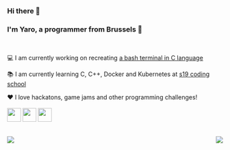 ### Hi there 👋

### I'm Yaro, a programmer from Brussels 🧇
<br/>

💻 I am currently working on recreating [a bash terminal in C language](https://github.com/Ysoroko/Minishell)

📚 I am currently learning C, C++, Docker and Kubernetes at [s19 coding school](http://www.s19.be)

❤️ I love hackatons, game jams and other programming challenges!
<br/>
<br/>
[<img height="32" width="32" src="https://cdn.jsdelivr.net/npm/simple-icons@v4/icons/linkedin.svg" />](https://img.shields.io/badge/LinkedIn-0077B5?style=for-the-badge&logo=linkedin&logoColor=white)
[<img height="32" width="32" src="https://cdn.jsdelivr.net/npm/simple-icons@v4/icons/codingame.svg" />](https://www.codingame.com/profile/b8e4fffee4dc8f125e3e04f828f985049447804)
[<img height="32" width="32" src="https://cdn.jsdelivr.net/npm/simple-icons@v4/icons/itch-dot-io.svg" />](https://yaro-soroko.itch.io)

<br/>
<img align="left" src="https://github-readme-stats.vercel.app/api?username=ysoroko&count_private=true&theme=calm&show_icons=true" />
<img align="right" src="https://github-readme-stats.vercel.app/api/top-langs/?username=ysoroko&layout=compact&count_private=true&theme=calm&show_icons=true" />
